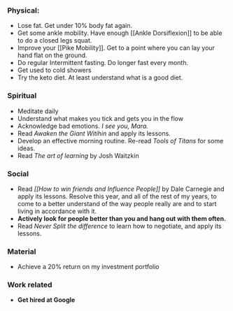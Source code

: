### Physical:
- Lose fat. Get under 10% body fat again.
- Get some ankle mobility. Have enough [[Ankle Dorsiflexion]] to be able to do a closed legs squat.
- Improve your [[Pike Mobility]]. Get to a point where you can lay your hand flat on the ground.
- Do regular Intermittent fasting. Do longer fast every month.
- Get used to cold showers
- Try the keto diet. At least understand what is a good diet.

### Spiritual
- Meditate daily
- Understand what makes you tick and gets you in the flow
- Acknowledge bad emotions. *I see you, Mara.*
- Read *Awaken the Giant Witihin* and apply its lessons.
- Develop an effective morning routine. Re-read *Tools of Titans* for some ideas.
- Read *The art of learning* by Josh Waitzkin

### Social
- Read *[[How to win friends and Influence People]]* by Dale Carnegie and apply its lessons. Resolve this year, and all of the rest of my years, to come to a better understand of the way people really are and to start living in accordance with it.
- **Actively look for people better than you and hang out with them often.**
- Read *Never Split the difference* to learn how to negotiate, and apply its lessons.

### Material
- Achieve a 20% return on my investment portfolio

### Work related
- **Get hired at Google**